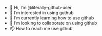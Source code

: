 - 👋 Hi, I’m @literally-github-user
- 👀 I’m interested in using guthub
- 🌱 I’m currently learning how to use github
- 💞️ I’m looking to collaborate on using github
- 📫 How to reach me use github

<!---
literally-github-user/literally-github-user is a ✨ special ✨ repository because its `README.md` (this file) appears on your GitHub profile.
You can click the Preview link to take a look at your changes.
--->
